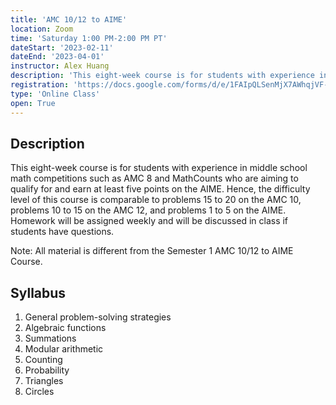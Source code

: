 ```yaml
---
title: 'AMC 10/12 to AIME'
location: Zoom
time: 'Saturday 1:00 PM-2:00 PM PT'
dateStart: '2023-02-11'
dateEnd: '2023-04-01'
instructor: Alex Huang
description: 'This eight-week course is for students with experience in middle school math competitions such as AMC 8 and MathCounts who are aiming to qualify for and earn at least five points on the AIME.'
registration: 'https://docs.google.com/forms/d/e/1FAIpQLSenMjX7AWhqjVF-LLkikCtgc5jAoGl-V8HzGDkXeGIjURdNcA/viewform'
type: 'Online Class'
open: True
---
```


## Description

This eight-week course is for students with experience in middle school math competitions such as AMC 8 and MathCounts who are aiming to qualify for and earn at least five points on the AIME. Hence, the difficulty level of this course is comparable to problems 15 to 20 on the AMC 10, problems 10 to 15 on the AMC 12, and problems 1 to 5 on the AIME. Homework will be assigned weekly and will be discussed in class if students have questions.

Note: All material is different from the Semester 1 AMC 10/12 to AIME Course.

## Syllabus

1. General problem-solving strategies
2. Algebraic functions
3. Summations
4. Modular arithmetic
5. Counting
6. Probability
7. Triangles
8. Circles
